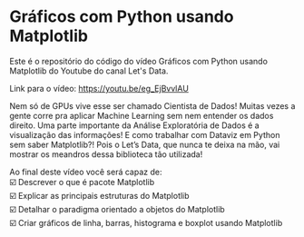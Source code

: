 # Gráficos com Python usando Matplotlib

Este é o repositório do código do vídeo Gráficos com Python usando Matplotlib do Youtube do canal Let's Data.

Link para o vídeo: https://youtu.be/eg_EjBvvlAU

Nem só de GPUs vive esse ser chamado Cientista de Dados! Muitas vezes a gente corre pra aplicar Machine Learning sem nem entender os dados direito. Uma parte importante da Análise Exploratória de Dados é a visualização das informações! E como trabalhar com Dataviz em Python sem saber Matplotlib?! Pois o Let’s Data, que nunca te deixa na mão, vai mostrar os meandros dessa biblioteca tão utilizada!

Ao final deste vídeo você será capaz de:  
☑️ Descrever o que é pacote Matplotlib  
☑️ Explicar as principais estruturas do Matplotlib  
☑️ Detalhar o paradigma orientado a objetos do Matplotlib  
☑️ Criar gráficos de linha, barras, histograma e boxplot usando Matplotlib  
